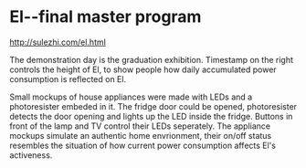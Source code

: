 # El--final master program

http://sulezhi.com/el.html

The demonstration day is the graduation exhibition.
Timestamp on the right controls the height of El, to show people how daily accumulated power consumption is reflected on El.

Small mockups of house appliances were made with LEDs and a photoresister embeded in it. The fridge door could be opened, photoresister detects the door opening and lights up the LED inside the fridge. Buttons in front of the lamp and TV control their LEDs seperately. 
The appliance mockups simulate an authentic home envrionment, their on/off status resembles the situation of how current power consumption affects El's activeness.
